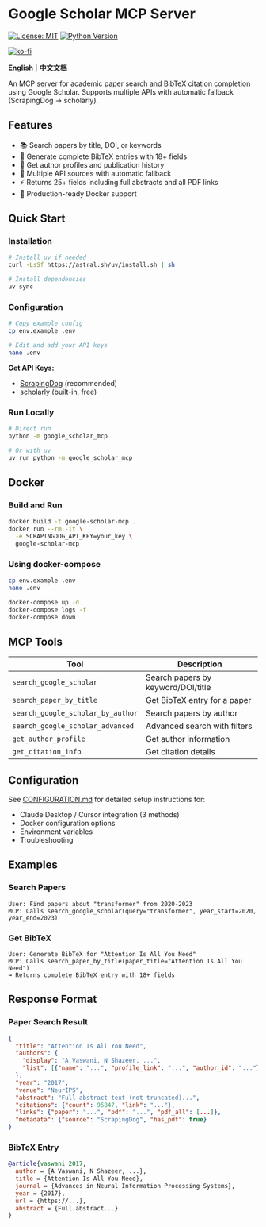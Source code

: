 # Google Scholar MCP Server

[![License: MIT](https://img.shields.io/badge/License-MIT-yellow.svg)](https://opensource.org/licenses/MIT)
[![Python Version](https://img.shields.io/badge/python-3.10%2B-blue)](https://www.python.org/downloads/)

[![ko-fi](https://ko-fi.com/img/githubbutton_sm.svg)](https://ko-fi.com/Q5Q81N7WMO)

**[English](README.md)** | **[中文文档](README_ZH.md)**

An MCP server for academic paper search and BibTeX citation completion using Google Scholar. Supports multiple APIs with automatic fallback (ScrapingDog → scholarly).

## Features

- 📚 Search papers by title, DOI, or keywords
- 📖 Generate complete BibTeX entries with 18+ fields
- 👥 Get author profiles and publication history
- 🔗 Multiple API sources with automatic fallback
- ⚡ Returns 25+ fields including full abstracts and all PDF links
- 🐳 Production-ready Docker support

## Quick Start

### Installation

```bash
# Install uv if needed
curl -LsSf https://astral.sh/uv/install.sh | sh

# Install dependencies
uv sync
```

### Configuration

```bash
# Copy example config
cp env.example .env

# Edit and add your API keys
nano .env
```

**Get API Keys:**
- [ScrapingDog](https://www.scrapingdog.com/) (recommended)
- scholarly (built-in, free)

### Run Locally

```bash
# Direct run
python -m google_scholar_mcp

# Or with uv
uv run python -m google_scholar_mcp
```

## Docker

### Build and Run

```bash
docker build -t google-scholar-mcp .
docker run --rm -it \
  -e SCRAPINGDOG_API_KEY=your_key \
  google-scholar-mcp
```

### Using docker-compose

```bash
cp env.example .env
nano .env

docker-compose up -d
docker-compose logs -f
docker-compose down
```

## MCP Tools

| Tool | Description |
|------|-------------|
| `search_google_scholar` | Search papers by keyword/DOI/title |
| `search_paper_by_title` | Get BibTeX entry for a paper |
| `search_google_scholar_by_author` | Search papers by author |
| `search_google_scholar_advanced` | Advanced search with filters |
| `get_author_profile` | Get author information |
| `get_citation_info` | Get citation details |

## Configuration

See [CONFIGURATION.md](CONFIGURATION.md) for detailed setup instructions for:
- Claude Desktop / Cursor integration (3 methods)
- Docker configuration options
- Environment variables
- Troubleshooting

## Examples

### Search Papers

```
User: Find papers about "transformer" from 2020-2023
MCP: Calls search_google_scholar(query="transformer", year_start=2020, year_end=2023)
```

### Get BibTeX

```
User: Generate BibTeX for "Attention Is All You Need"
MCP: Calls search_paper_by_title(paper_title="Attention Is All You Need")
→ Returns complete BibTeX entry with 18+ fields
```

## Response Format

### Paper Search Result

```json
{
  "title": "Attention Is All You Need",
  "authors": {
    "display": "A Vaswani, N Shazeer, ...",
    "list": [{"name": "...", "profile_link": "...", "author_id": "..."}]
  },
  "year": "2017",
  "venue": "NeurIPS",
  "abstract": "Full abstract text (not truncated)...",
  "citations": {"count": 95847, "link": "..."},
  "links": {"paper": "...", "pdf": "...", "pdf_all": [...]},
  "metadata": {"source": "ScrapingDog", "has_pdf": true}
}
```

### BibTeX Entry

```bibtex
@article{vaswani_2017,
  author = {A Vaswani, N Shazeer, ...},
  title = {Attention Is All You Need},
  journal = {Advances in Neural Information Processing Systems},
  year = {2017},
  url = {https://...},
  abstract = {Full abstract...}
}
```